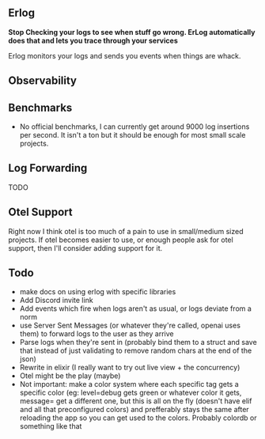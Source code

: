 ## Erlog

**Stop Checking your logs to see when stuff go wrong. ErLog automatically does that and lets you trace through your services**

Erlog monitors your logs and sends you events when things are whack.

## Observability
## Benchmarks

- No official benchmarks, I can currently get around 9000 log insertions per second. It isn't a ton but it should be enough for most small scale projects.

## Log Forwarding

TODO

## Otel Support

Right now I think otel is too much of a pain to use in small/medium sized projects. If otel becomes easier to use, or enough people ask for otel support, then I'll consider adding support for it.

## Todo

- make docs on using erlog with specific libraries
- Add Discord invite link
- Add events which fire when logs aren't as usual, or logs deviate from a norm
- use Server Sent Messages (or whatever they're called, openai uses them) to forward logs to the user as they arrive
- Parse logs when they're sent in (probably bind them to a struct and save that instead of just validating to remove random chars at the end of the json)
- Rewrite in elixir (I really want to try out live view + the concurrency)
- Otel might be the play (maybe)
- Not important: make a color system where each specific tag gets a specific color (eg: level=debug gets green or whatever color it gets, message= get a different one, but this is all on the fly (doesn't have elif and all that preconfigured colors) and prefferably stays the same after reloading the app so you can get used to the colors. Probably colordb or something like that

